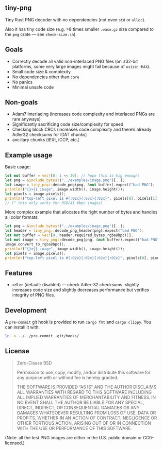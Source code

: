 ## tiny-png

Tiny Rust PNG decoder with no dependencies (not even `std` or `alloc`).

Also it has tiny code size (e.g. &gt;8 times smaller `.wasm.gz` size compared to the `png` crate — see `check-size.sh`).

## Goals

- Correctly decode all valid non-interlaced PNG files (on ≤32-bit platforms, some very large images
  might fail because of `usize::MAX`).
- Small code size &amp; complexity
- No dependencies other than `core`
- No panics
- Minimal unsafe code

## Non-goals

- Adam7 interlacing (increases code complexity and interlaced PNGs are rare anyways)
- Significantly sacrificing code size/complexity for speed
- Checking block CRCs (increases code complexity
  and there’s already Adler32 checksums for IDAT chunks)
- ancillary chunks (tEXt, iCCP, etc.)

## Example usage

Basic usage:

```rust
let mut buffer = vec![0; 1 << 20]; // hope this is big enough!
let png = &include_bytes!("../examples/image.png")[..];
let image = tiny_png::decode_png(png, &mut buffer).expect("bad PNG");
println!("{}×{} image", image.width(), image.height());
let pixels = image.pixels();
println!("top-left pixel is #{:02x}{:02x}{:02x}", pixels[0], pixels[1], pixels[2]);
// (^ this only works for RGB(A) 8bpc images)
```

More complex example that allocates the right number of bytes and handles all color formats:

```rust
let png = &include_bytes!("../examples/image.png")[..];
let header = tiny_png::decode_png_header(png).expect("bad PNG");
let mut buffer = vec![0; header.required_bytes_rgba8bpc()];
let mut image = tiny_png::decode_png(png, &mut buffer).expect("bad PNG");
image.convert_to_rgba8bpc();
println!("{}×{} image", image.width(), image.height());
let pixels = image.pixels();
println!("top-left pixel is #{:02x}{:02x}{:02x}{:02x}", pixels[0], pixels[1], pixels[2], pixels[3]);
```

## Features

- `adler` (default: disabled) — check Adler-32 checksums. slightly increases code size and
  slightly decreases performance but verifies integrity of PNG files.

## Development

A `pre-commit` git hook is provided to run `cargo fmt` and `cargo clippy`. You can install it with:

```sh
ln -s ../../pre-commit .git/hooks/
```

## License

> Zero-Clause BSD
> 
> Permission to use, copy, modify, and/or distribute this software for
> any purpose with or without fee is hereby granted.
> 
> THE SOFTWARE IS PROVIDED “AS IS” AND THE AUTHOR DISCLAIMS ALL
> WARRANTIES WITH REGARD TO THIS SOFTWARE INCLUDING ALL IMPLIED WARRANTIES
> OF MERCHANTABILITY AND FITNESS. IN NO EVENT SHALL THE AUTHOR BE LIABLE
> FOR ANY SPECIAL, DIRECT, INDIRECT, OR CONSEQUENTIAL DAMAGES OR ANY
> DAMAGES WHATSOEVER RESULTING FROM LOSS OF USE, DATA OR PROFITS, WHETHER IN
> AN ACTION OF CONTRACT, NEGLIGENCE OR OTHER TORTIOUS ACTION, ARISING OUT
> OF OR IN CONNECTION WITH THE USE OR PERFORMANCE OF THIS SOFTWARE.

(Note: all the test PNG images are either in the U.S. public domain or CC0-licensed.)
